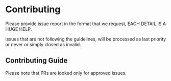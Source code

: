 # Contributing

Please provide issue report in the format that we request, EACH DETAIL IS A HUGE HELP.

Issues that are not following the guidelines,
will be processed as last priority or never or simply closed as invalid.

## Contributing Guide

Please note that PRs are looked only for approved issues.